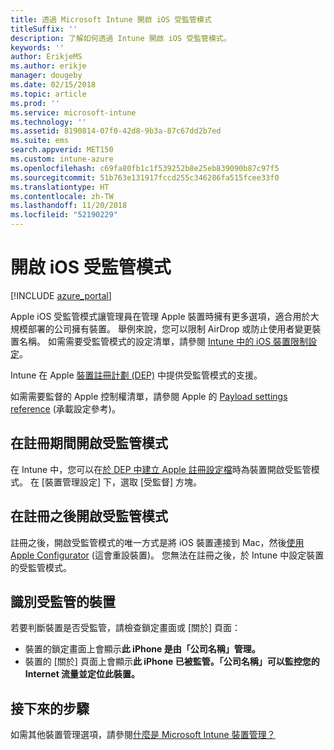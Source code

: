 ```yaml
---
title: 透過 Microsoft Intune 開啟 iOS 受監管模式
titleSuffix: ''
description: 了解如何透過 Intune 開啟 iOS 受監管模式。
keywords: ''
author: ErikjeMS
ms.author: erikje
manager: dougeby
ms.date: 02/15/2018
ms.topic: article
ms.prod: ''
ms.service: microsoft-intune
ms.technology: ''
ms.assetid: 8190814-07f0-42d8-9b3a-87c67dd2b7ed
ms.suite: ems
search.appverid: MET150
ms.custom: intune-azure
ms.openlocfilehash: c69fa80fb1c1f539252b8e25eb839090b87c97f5
ms.sourcegitcommit: 51b763e131917fccd255c346286fa515fcee33f0
ms.translationtype: HT
ms.contentlocale: zh-TW
ms.lasthandoff: 11/20/2018
ms.locfileid: "52190229"
---
```

# <a name="turn-on-ios-supervised-mode"></a>開啟 iOS 受監管模式


[!INCLUDE [azure_portal](./includes/azure_portal.md)]

Apple iOS 受監管模式讓管理員在管理 Apple 裝置時擁有更多選項，適合用於大規模部署的公司擁有裝置。 舉例來說，您可以限制 AirDrop 或防止使用者變更裝置名稱。 如需需要受監管模式的設定清單，請參閱 [Intune 中的 iOS 裝置限制設定](device-restrictions-ios.md)。

Intune 在 Apple [裝置註冊計劃 (DEP)](device-enrollment-program-enroll-ios.md) 中提供受監管模式的支援。

如需需要監督的 Apple 控制權清單，請參閱 Apple 的 [Payload settings reference](http://help.apple.com/configurator/mac/2.4/#/cad5370d089) (承載設定參考)。

## <a name="turn-on-supervised-mode-during-enrollment"></a>在註冊期間開啟受監管模式

在 Intune 中，您可以在[於 DEP 中建立 Apple 註冊設定檔](https://docs.microsoft.com/intune/device-enrollment-program-enroll-ios#create-an-apple-enrollment-profile)時為裝置開啟受監管模式。 在 [裝置管理設定] 下，選取 [受監督] 方塊。

## <a name="turn-on-supervised-mode-after-enrollment"></a>在註冊之後開啟受監管模式

註冊之後，開啟受監管模式的唯一方式是將 iOS 裝置連接到 Mac，然後[使用 Apple Configurator](apple-configurator-enroll-ios.md) (這會重設裝置)。 您無法在註冊之後，於 Intune 中設定裝置的受監管模式。

## <a name="identify-a-supervised-device"></a>識別受監管的裝置

若要判斷裝置是否受監管，請檢查鎖定畫面或 [關於] 頁面：
- 裝置的鎖定畫面上會顯示**此 iPhone 是由「公司名稱」管理。**
- 裝置的 [關於] 頁面上會顯示**此 iPhone 已被監管。「公司名稱」可以監控您的 Internet 流量並定位此裝置。**

## <a name="next-steps"></a>接下來的步驟

如需其他裝置管理選項，請參閱[什麼是 Microsoft Intune 裝置管理？](device-management.md)
